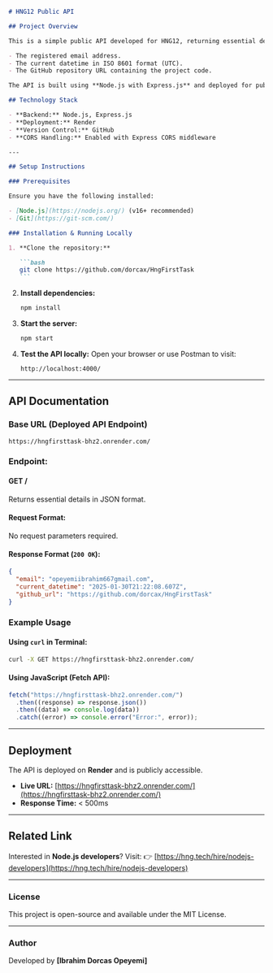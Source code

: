 ````markdown
# HNG12 Public API

## Project Overview

This is a simple public API developed for HNG12, returning essential details in JSON format, including:

- The registered email address.
- The current datetime in ISO 8601 format (UTC).
- The GitHub repository URL containing the project code.

The API is built using **Node.js with Express.js** and deployed for public access.

## Technology Stack

- **Backend:** Node.js, Express.js
- **Deployment:** Render
- **Version Control:** GitHub
- **CORS Handling:** Enabled with Express CORS middleware

---

## Setup Instructions

### Prerequisites

Ensure you have the following installed:

- [Node.js](https://nodejs.org/) (v16+ recommended)
- [Git](https://git-scm.com/)

### Installation & Running Locally

1. **Clone the repository:**

   ```bash
   git clone https://github.com/dorcax/HngFirstTask
   ```
````

2. **Install dependencies:**

   ```bash
   npm install
   ```

3. **Start the server:**

   ```bash
   npm start
   ```

4. **Test the API locally:**
   Open your browser or use Postman to visit:
   ```
   http://localhost:4000/
   ```

---

## API Documentation

### Base URL (Deployed API Endpoint)

```
https://hngfirsttask-bhz2.onrender.com/
```

### Endpoint:

#### **GET /**

Returns essential details in JSON format.

#### **Request Format:**

No request parameters required.

#### **Response Format (`200 OK`):**

```json
{
  "email": "opeyemiibrahim667gmail.com",
  "current_datetime": "2025-01-30T21:22:08.607Z",
  "github_url": "https://github.com/dorcax/HngFirstTask"
}
```

### Example Usage

#### **Using `curl` in Terminal:**

```bash
curl -X GET https://hngfirsttask-bhz2.onrender.com/
```

#### **Using JavaScript (Fetch API):**

```js
fetch("https://hngfirsttask-bhz2.onrender.com/")
  .then((response) => response.json())
  .then((data) => console.log(data))
  .catch((error) => console.error("Error:", error));
```

---

## Deployment

The API is deployed on **Render** and is publicly accessible.

- **Live URL:** [https://hngfirsttask-bhz2.onrender.com/](https://hngfirsttask-bhz2.onrender.com/)
- **Response Time:** < 500ms

---

## Related Link

Interested in **Node.js developers**? Visit:
👉 [https://hng.tech/hire/nodejs-developers](https://hng.tech/hire/nodejs-developers)

---

### License

This project is open-source and available under the MIT License.

---

### Author

Developed by **[Ibrahim Dorcas Opeyemi]**
